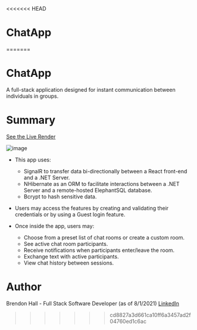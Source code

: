 <<<<<<< HEAD
# ChatApp
=======
# ChatApp
A full-stack application designed for instant communication between individuals in groups.

# Summary

[See the Live Render](https://chatapp-brendon.azurewebsites.net/)

![image](https://user-images.githubusercontent.com/80381428/157162918-cbb2e7ce-5375-499f-ae51-d90041d6a579.png)

- This app uses:
  - SignalR to transfer data bi-directionally between a React front-end and a .NET Server.
  - NHibernate as an ORM to facilitate interactions between a .NET Server and a remote-hosted ElephantSQL database.
  - Bcrypt to hash sensitive data.

- Users may access the features by creating and validating their credentials or by using a Guest login feature.

- Once inside the app, users may:
  - Choose from a preset list of chat rooms or create a custom room.
  - See active chat room participants.
  - Receive notifications when participants enter/leave the room.
  - Exchange text with active participants.
  - View chat history between sessions.

# Author
Brendon Hall - Full Stack Software Developer (as of 8/1/2021) [LinkedIn](https://www.linkedin.com/in/brendonphall/)

>>>>>>> cd8827a3d661ca10ff6a3457ad2f04760ed1c6ac
